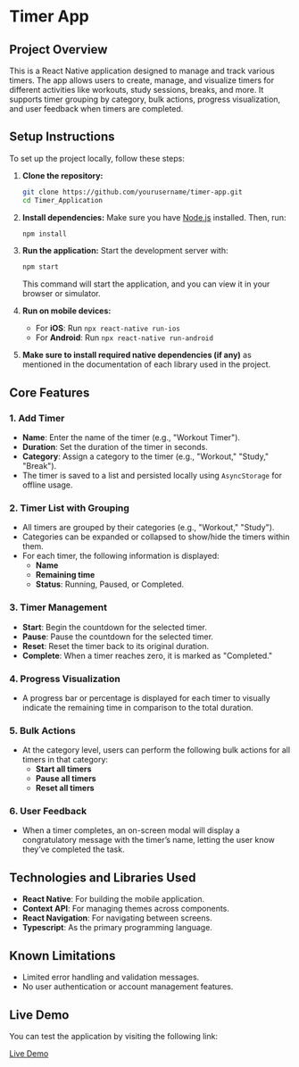 # Timer App

## Project Overview

This is a React Native application designed to manage and track various timers. The app allows users to create, manage, and visualize timers for different activities like workouts, study sessions, breaks, and more. It supports timer grouping by category, bulk actions, progress visualization, and user feedback when timers are completed.

## Setup Instructions
To set up the project locally, follow these steps:

1. **Clone the repository:**
   ```bash
   git clone https://github.com/yourusername/timer-app.git
   cd Timer_Application
   ```

2. **Install dependencies:**
   Make sure you have [Node.js](https://nodejs.org/) installed. Then, run:
   ```bash
   npm install
   ```

3. **Run the application:**
   Start the development server with:
   ```bash
   npm start
   ```
   This command will start the application, and you can view it in your browser or simulator.

4. **Run on mobile devices:**
   - For **iOS**: Run `npx react-native run-ios`
   - For **Android**: Run `npx react-native run-android`

5. **Make sure to install required native dependencies (if any)** as mentioned in the documentation of each library used in the project.

## Core Features

### 1. Add Timer
- **Name**: Enter the name of the timer (e.g., "Workout Timer").
- **Duration**: Set the duration of the timer in seconds.
- **Category**: Assign a category to the timer (e.g., "Workout," "Study," "Break").
- The timer is saved to a list and persisted locally using `AsyncStorage` for offline usage.

### 2. Timer List with Grouping
- All timers are grouped by their categories (e.g., "Workout," "Study").
- Categories can be expanded or collapsed to show/hide the timers within them.
- For each timer, the following information is displayed:
  - **Name**
  - **Remaining time**
  - **Status**: Running, Paused, or Completed.

### 3. Timer Management
- **Start**: Begin the countdown for the selected timer.
- **Pause**: Pause the countdown for the selected timer.
- **Reset**: Reset the timer back to its original duration.
- **Complete**: When a timer reaches zero, it is marked as "Completed."

### 4. Progress Visualization
- A progress bar or percentage is displayed for each timer to visually indicate the remaining time in comparison to the total duration.

### 5. Bulk Actions
- At the category level, users can perform the following bulk actions for all timers in that category:
  - **Start all timers**
  - **Pause all timers**
  - **Reset all timers**

### 6. User Feedback
- When a timer completes, an on-screen modal will display a congratulatory message with the timer’s name, letting the user know they’ve completed the task.

## Technologies and Libraries Used
- **React Native**: For building the mobile application.
- **Context API**: For managing themes across components.
- **React Navigation**: For navigating between screens.
- **Typescript**: As the primary programming language.

## Known Limitations
- Limited error handling and validation messages.
- No user authentication or account management features.
## Live Demo
You can test the application by visiting the following link:

[Live Demo](https://drive.google.com/file/d/1_3WehSnsJUjhY8vIEzKDCsz_JRnMrwt2/view?usp=sharing)
